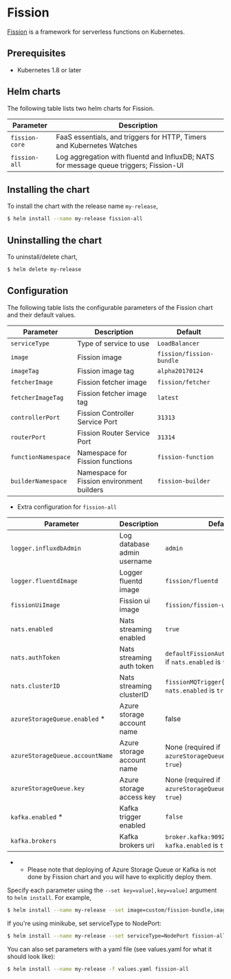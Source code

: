 # Fission

[Fission](http://fission.io/) is a framework for serverless functions on Kubernetes.


## Prerequisites

- Kubernetes 1.8 or later


## Helm charts

The following table lists two helm charts for Fission.

| Parameter      | Description                                                                            |
| ---------------| ---------------------------------------------------------------------------------------|
| `fission-core` | FaaS essentials, and triggers for HTTP, Timers and Kubernetes Watches                  |
| `fission-all`  | Log aggregation with fluentd and InfluxDB; NATS for message queue triggers; Fission-UI |

## Installing the chart

To install the chart with the release name `my-release`,

```bash
$ helm install --name my-release fission-all
```

## Uninstalling the chart

To uninstall/delete chart,

```bash
$ helm delete my-release
```

## Configuration

The following table lists the configurable parameters of the Fission chart and their default values.

| Parameter           | Description                                | Default                  |
| ------------------- | ------------------------------------------ | ------------------------ |
| `serviceType`       | Type of service to use                     | `LoadBalancer`           |
| `image`             | Fission image                              | `fission/fission-bundle` |
| `imageTag`          | Fission image tag                          | `alpha20170124`          |
| `fetcherImage`      | Fission fetcher image                      | `fission/fetcher`        |
| `fetcherImageTag`   | Fission fetcher image tag                  | `latest`                 |
| `controllerPort`    | Fission Controller Service Port            | `31313`                  |
| `routerPort`        | Fission Router Service Port                | `31314`                  |
| `functionNamespace` | Namespace for Fission functions            | `fission-function`       |
| `builderNamespace`  | Namespace for Fission environment builders | `fission-builder`        |

* Extra configuration for `fission-all`

| Parameter                       | Description                 | Default                                                    |
| ------------------------------- | --------------------------- | ---------------------------------------------------------- |
| `logger.influxdbAdmin`          | Log database admin username | `admin`                                                    |
| `logger.fluentdImage`           | Logger fluentd image        | `fission/fluentd`                                          |
| `fissionUiImage`                | Fission ui image            | `fission/fission-ui:0.1.0`                                 |
| `nats.enabled`                | Nats streaming enabled   | `true`                                  |
| `nats.authToken`                | Nats streaming auth token   | `defaultFissionAuthToken`(required if `nats.enabled` is `true`) |
| `nats.clusterID`                | Nats streaming clusterID    | `fissionMQTrigger`(required if `nats.enabled` is `true`) |
| `azureStorageQueue.enabled` * | Azure storage account name  | false |
| `azureStorageQueue.accountName` | Azure storage account name  | None (required if `azureStorageQueue.enabled` is `true`) |
| `azureStorageQueue.key`         | Azure storage access key    | None (required if `azureStorageQueue.enabled` is `true`) |
| `kafka.enabled` *  | Kafka trigger enabled           | `false`                    |
| `kafka.brokers`  | Kafka brokers uri               | `broker.kafka:9092`  (required if `kafka.enabled` is `true`)          |

* - Please note that deploying of Azure Storage Queue or Kafka is not done by Fission chart and you will have to explicitly deploy them.

Specify each parameter using the `--set key=value[,key=value]` argument to `helm install`. For example,

```bash
$ helm install --name my-release --set image=custom/fission-bundle,imageTag=v1 fission-all
```

If you're using minikube, set serviceType to NodePort:

```bash
$ helm install --name my-release --set serviceType=NodePort fission-all
```

You can also set parameters with a yaml file (see values.yaml for
what it should look like):

```bash
$ helm install --name my-release -f values.yaml fission-all
```
